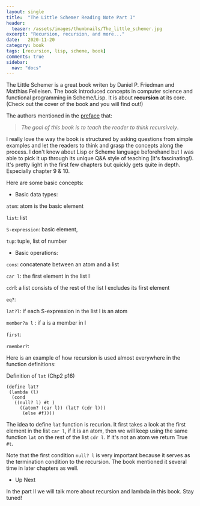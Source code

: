 ```yaml
---
layout: single
title:  "The Little Schemer Reading Note Part I"
header:
  teaser: /assets/images/thumbnails/The_little_schemer.jpg
excerpt: "Recursion, recursion, and more..."
date:   2020-11-20
category: book
tags: [recursion, lisp, scheme, book]
comments: true
sidebar:
  nav: "docs"
---
```


The Little Schemer is a great book writen by Daniel P. Friedman and Matthias Felleisen. The book introduced concepts in computer science and functional programming in Scheme/Lisp. It is about **recursion** at its core. (Check out the cover of the book and you will find out!)

The authors mentioned in the [preface](https://felleisen.org/matthias/BTLS-preface.html) that:
> *The goal of this book is to teach the reader to think recursively*.


I really love the way the book is structured by asking questions from simple examples and let the readers to think and grasp the concepts along the process. I don't know about Lisp or Scheme language beforehand but I was able to pick it up through its unique Q&A style of teaching (It's fascinating!). It's pretty light in the first few chapters but quickly gets quite in depth. Especially chapter 9 & 10.

Here are some basic concepts:

- Basic data types:

`atom`: atom is the basic element 

`list`: list

`S-expression`: basic element, 

`tup`: tuple, list of number

- Basic operations:

`cons`: concatenate between an atom and a list

`car l`: the first element in the list l

`cdr`l: a list consists of the rest of the list l excludes its first element 

`eq?`:

`lat?l`: if each S-expression in the list l is an atom

`member?a l` : if a is a member in l

`first`: 

`rmember?`:

Here is an example of how recursion is used almost everywhere in the function definitions:

Definition of `lat` (Chp2 p16)

```
(define lat? 
 (lambda (l)
  (cond
   ((null? l) #t )
     ((atom? (car l)) (lat? (cdr l))) 
      (else #f))))
```



The idea to define `lat` function is recurion. It first takes a look at the first element in the list `car l`, if it is an atom, then we will keep using the same function `lat` on the rest of the list `cdr l`. If it's not an atom we return True `#t`.

Note that the first condition `null? l` is very important because it serves as the termination condition to the recursion. The book mentioned it several time in later chapters as well.





- Up Next

In the part II we will talk more about recursion and lambda in this book. Stay tuned!





